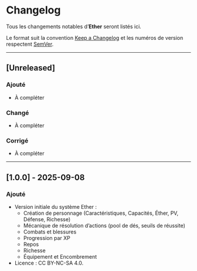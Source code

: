 # Changelog
Tous les changements notables d’**Ether** seront listés ici.

Le format suit la convention [Keep a Changelog](https://keepachangelog.com/fr/1.1.0/)
et les numéros de version respectent [SemVer](https://semver.org/lang/fr/).

---

## [Unreleased]
### Ajouté
- À compléter

### Changé
- À compléter

### Corrigé
- À compléter

---

## [1.0.0] - 2025-09-08
### Ajouté
- Version initiale du système Ether :
  - Création de personnage (Caractéristiques, Capacités, Éther, PV, Défense, Richesse)
  - Mécanique de résolution d’actions (pool de dés, seuils de réussite)
  - Combats et blessures
  - Progression par XP
  - Repos
  - Richesse
  - Équipement et Encombrement
- Licence : CC BY-NC-SA 4.0.
